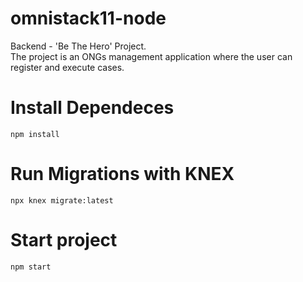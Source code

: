 # omnistack11-node

Backend - 'Be The Hero' Project.</br>
The project is an ONGs management application where the user can register and execute cases.

# Install Dependeces

```
npm install
```

# Run Migrations with KNEX

```
npx knex migrate:latest
```

# Start project

```
npm start
```
